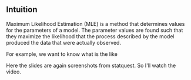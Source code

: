 ## Intuition
Maximum Likelihood Estimation (MLE) is a method that determines values for the parameters of a model.
The parameter values are found such that they maximize the likelihood that the process described by the model produced the data that were actually observed.

For example, we want to know what is the like

Here the slides are again screenshots from statquest. So I'll watch the video.







